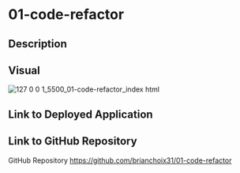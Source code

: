 # 01-code-refactor

## Description

## Visual
![127 0 0 1_5500_01-code-refactor_index html](https://user-images.githubusercontent.com/108188990/178351798-812ee394-bb9f-4af4-b1f1-a3260caef998.png)

## Link to Deployed Application

## Link to GitHub Repository
GitHub Repository
https://github.com/brianchoix31/01-code-refactor
